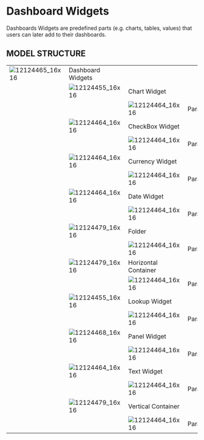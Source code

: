 # Dashboard Widgets

Dashboards Widgets are predefined parts (e.g. charts, tables, values) that users can later add to their dashboards.

## MODEL STRUCTURE

|                      |                      |                      |           |
|----------------------|----------------------|----------------------|-----------|
| ![12124465_16x16](upload://jr4SN1rhitJSTuIrkhsv3z3pmTY.png) | Dashboard Widgets    |                      |           |
|                      | ![12124455_16x16](upload://6vfKImpj2P2wCz5pYegqXOhLcpX.png) | Chart Widget         |           |
|                      |                      | ![12124464_16x16](upload://oZsq0NwTIexu46axIqnhZw8feyX.png) | Parameter |
|                      | ![12124464_16x16](upload://oZsq0NwTIexu46axIqnhZw8feyX.png) | CheckBox Widget      |           |
|                      |                      | ![12124464_16x16](upload://oZsq0NwTIexu46axIqnhZw8feyX.png) | Parameter |
|                      | ![12124464_16x16](upload://oZsq0NwTIexu46axIqnhZw8feyX.png) | Currency Widget      |           |
|                      |                      | ![12124464_16x16](upload://oZsq0NwTIexu46axIqnhZw8feyX.png) | Parameter |
|                      | ![12124464_16x16](upload://oZsq0NwTIexu46axIqnhZw8feyX.png) | Date Widget          |           |
|                      |                      | ![12124464_16x16](upload://oZsq0NwTIexu46axIqnhZw8feyX.png) | Parameter |
|                      | ![12124479_16x16](upload://5qfuv4RgqwY0TJmzMDuhazOFhci.png) | Folder               |           |
|                      |                      | ![12124464_16x16](upload://oZsq0NwTIexu46axIqnhZw8feyX.png) | Parameter |
|                      | ![12124479_16x16](upload://5qfuv4RgqwY0TJmzMDuhazOFhci.png) | Horizontal Container |           |
|                      |                      | ![12124464_16x16](upload://oZsq0NwTIexu46axIqnhZw8feyX.png) | Parameter |
|                      | ![12124455_16x16](upload://6vfKImpj2P2wCz5pYegqXOhLcpX.png) | Lookup Widget        |           |
|                      |                      | ![12124464_16x16](upload://oZsq0NwTIexu46axIqnhZw8feyX.png) | Parameter |
|                      | ![12124468_16x16](upload://rHyjGZzdqXiXnqM04EFOGi4T2Sl.png) | Panel Widget         |           |
|                      |                      | ![12124464_16x16](upload://oZsq0NwTIexu46axIqnhZw8feyX.png) | Parameter |
|                      | ![12124464_16x16](upload://oZsq0NwTIexu46axIqnhZw8feyX.png) | Text Widget          |           |
|                      |                      | ![12124464_16x16](upload://oZsq0NwTIexu46axIqnhZw8feyX.png) | Parameter |
|                      | ![12124479_16x16](upload://5qfuv4RgqwY0TJmzMDuhazOFhci.png) | Vertical Container   |           |
|                      |                      | ![12124464_16x16](upload://oZsq0NwTIexu46axIqnhZw8feyX.png) | Parameter |

